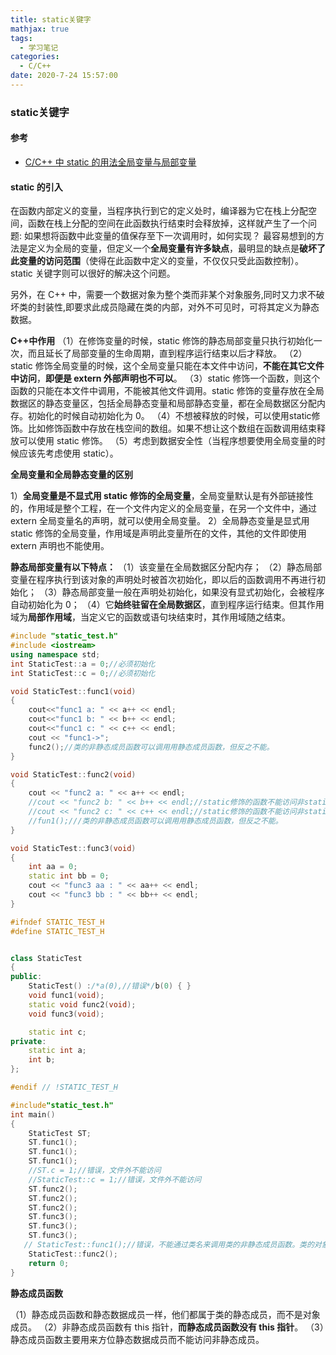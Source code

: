 ```yaml
---
title: static关键字
mathjax: true
tags:
  - 学习笔记
categories:
  - C/C++
date: 2020-7-24 15:57:00
---
```

### static关键字

#### 参考
* [C/C++ 中 static 的用法全局变量与局部变量](https://www.runoob.com/w3cnote/cpp-static-usage.html)


#### static 的引入  
在函数内部定义的变量，当程序执行到它的定义处时，编译器为它在栈上分配空间，函数在栈上分配的空间在此函数执行结束时会释放掉，这样就产生了一个问题: 如果想将函数中此变量的值保存至下一次调用时，如何实现？ 最容易想到的方法是定义为全局的变量，但定义一个**全局变量有许多缺点**，最明显的缺点是**破坏了此变量的访问范围**（使得在此函数中定义的变量，不仅仅只受此函数控制）。static 关键字则可以很好的解决这个问题。

另外，在 C++ 中，需要一个数据对象为整个类而非某个对象服务,同时又力求不破坏类的封装性,即要求此成员隐藏在类的内部，对外不可见时，可将其定义为静态数据。


**C++中作用**
（1）在修饰变量的时候，static 修饰的静态局部变量只执行初始化一次，而且延长了局部变量的生命周期，直到程序运行结束以后才释放。
（2）static 修饰全局变量的时候，这个全局变量只能在本文件中访问，**不能在其它文件中访问**，**即便是 extern 外部声明也不可以**。
（3）static 修饰一个函数，则这个函数的只能在本文件中调用，不能被其他文件调用。static 修饰的变量存放在全局数据区的静态变量区，包括全局静态变量和局部静态变量，都在全局数据区分配内存。初始化的时候自动初始化为 0。
（4）不想被释放的时候，可以使用static修饰。比如修饰函数中存放在栈空间的数组。如果不想让这个数组在函数调用结束释放可以使用 static 修饰。
（5）考虑到数据安全性（当程序想要使用全局变量的时候应该先考虑使用 static）。


**全局变量和全局静态变量的区别**

1）**全局变量是不显式用 static 修饰的全局变量**，全局变量默认是有外部链接性的，作用域是整个工程，在一个文件内定义的全局变量，在另一个文件中，通过 extern 全局变量名的声明，就可以使用全局变量。
2）全局静态变量是显式用 static 修饰的全局变量，作用域是声明此变量所在的文件，其他的文件即使用 extern 声明也不能使用。



**静态局部变量有以下特点：**
（1）该变量在全局数据区分配内存；
（2）静态局部变量在程序执行到该对象的声明处时被首次初始化，即以后的函数调用不再进行初始化；
（3）静态局部变量一般在声明处初始化，如果没有显式初始化，会被程序自动初始化为 0；
（4）它**始终驻留在全局数据区**，直到程序运行结束。但其作用域为**局部作用域**，当定义它的函数或语句块结束时，其作用域随之结束。
```C++
#include "static_test.h"
#include <iostream>
using namespace std;
int StaticTest::a = 0;//必须初始化
int StaticTest::c = 0;//必须初始化

void StaticTest::func1(void)
{
	cout<<"func1 a: " << a++ << endl;
	cout<<"func1 b: " << b++ << endl;
	cout<<"func1 c: " << c++ << endl;
    cout << "func1->";
	func2();//类的非静态成员函数可以调用用静态成员函数，但反之不能。
}

void StaticTest::func2(void)
{
	cout << "func2 a: " << a++ << endl;
	//cout << "func2 b: " << b++ << endl;//static修饰的函数不能访问非static变量
	//cout << "func2 c: " << c++ << endl;//static修饰的函数不能访问非static变量
	//fun1();///类的非静态成员函数可以调用用静态成员函数，但反之不能。
}

void StaticTest::func3(void)
{
	int aa = 0;
	static int bb = 0;
	cout << "func3 aa : " << aa++ << endl;
	cout << "func3 bb : " << bb++ << endl;
}

```
```C++
#ifndef STATIC_TEST_H
#define STATIC_TEST_H


class StaticTest
{
public:
	StaticTest() :/*a(0),//错误*/b(0) { }
	void func1(void);
	static void func2(void);
    void func3(void);

	static int c;
private:
	static int a;
	int b;
};

#endif // !STATIC_TEST_H

```
```C++
#include"static_test.h"
int main()
{
    StaticTest ST;
    ST.func1();
    ST.func1();
    ST.func1();
    //ST.c = 1;//错误，文件外不能访问
    //StaticTest::c = 1;//错误，文件外不能访问
    ST.func2();
    ST.func2();
    ST.func2();
    ST.func3();
    ST.func3();
    ST.func3();
   // StaticTest::func1();//错误，不能通过类名来调用类的非静态成员函数。类的对象可以使用静态成员函数和非静态成员函数
    StaticTest::func2();
    return 0;
}
```

**静态成员函数**

（1）静态成员函数和静态数据成员一样，他们都属于类的静态成员，而不是对象成员。
（2）非静态成员函数有 this 指针，**而静态成员函数没有 this 指针**。
（3）静态成员函数主要用来方位静态数据成员而不能访问非静态成员。